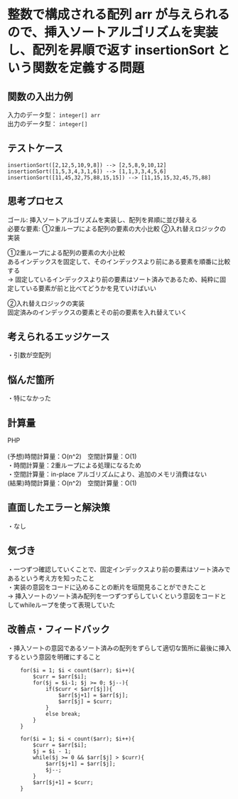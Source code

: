 # 整数で構成される配列 arr が与えられるので、挿入ソートアルゴリズムを実装し、配列を昇順で返す insertionSort という関数を定義する問題


## 関数の入出力例
入力のデータ型： `integer[] arr`<br>
出力のデータ型： `integer[]`<br>


## テストケース
`insertionSort([2,12,5,10,9,8]) --> [2,5,8,9,10,12]`<br>
`insertionSort([1,5,3,4,3,1,6]) --> [1,1,3,3,4,5,6]`<br>
`insertionSort([11,45,32,75,88,15,15]) --> [11,15,15,32,45,75,88]`<br>


## 思考プロセス
ゴール: 挿入ソートアルゴリズムを実装し、配列を昇順に並び替える<br>
必要な要素: ①2重ループによる配列の要素の大小比較 ②入れ替えロジックの実装<br>

①2重ループによる配列の要素の大小比較<br>
あるインデックスを固定して、そのインデックスより前にある要素を順番に比較する<br>
→ 固定しているインデックスより前の要素はソート済みであるため、純粋に固定している要素が前と比べてどうかを見ていけばいい<br>

②入れ替えロジックの実装<br>
固定済みのインデックスの要素とその前の要素を入れ替えていく<br>


## 考えられるエッジケース
・引数が空配列<br>


## 悩んだ箇所
・特になかった<br>


## 計算量
PHP<br>                                                                        
(予想)時間計算量：O(n^2)　空間計算量：O(1)<br>
・時間計算量：2重ループによる処理になるため<br>
・空間計算量：in-place アルゴリズムにより、追加のメモリ消費はない<br>
(結果)時間計算量：O(n^2)　空間計算量：O(1)<br>


## 直面したエラーと解決策
・なし<br>


## 気づき
・一つずつ確認していくことで、固定インデックスより前の要素はソート済みであるという考え方を知ったこと<br>
・実装の意図をコードに込めることの断片を垣間見ることができたこと<br>
→ 挿入ソートのソート済み配列を一つずつずらしていくという意図をコードとしてwhileループを使って表現していた<br>


## 改善点・フィードバック
・挿入ソートの意図であるソート済みの配列をずらして適切な箇所に最後に挿入するという意図を明確にすること<br>
```php: 改善前
    for($i = 1; $i < count($arr); $i++){
        $curr = $arr[$i];
        for($j = $i-1; $j >= 0; $j--){
            if($curr < $arr[$j]){
                $arr[$j+1] = $arr[$j];
                $arr[$j] = $curr;
            }
            else break;
        }
    }
```
```php: 改善後
    for($i = 1; $i < count($arr); $i++){
        $curr = $arr[$i];
        $j = $i - 1;
        while($j >= 0 && $arr[$j] > $curr){
            $arr[$j+1] = $arr[$j];
            $j--;
        }
        $arr[$j+1] = $curr;
    }
```
